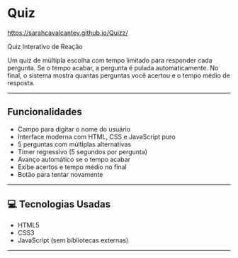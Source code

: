 # Quiz
https://sarahcavalcantev.github.io/Quizz/


Quiz Interativo de Reação

Um quiz de múltipla escolha com tempo limitado para responder cada pergunta. Se o tempo acabar, a pergunta é pulada automaticamente. No final, o sistema mostra quantas perguntas você acertou e o tempo médio de resposta.

---

## Funcionalidades

-  Campo para digitar o nome do usuário
-  Interface moderna com HTML, CSS e JavaScript puro
-  5 perguntas com múltiplas alternativas
-  Timer regressivo (5 segundos por pergunta)
-  Avanço automático se o tempo acabar
-  Exibe acertos e tempo médio no final
-  Botão para tentar novamente

---

## 💻 Tecnologias Usadas

- HTML5
- CSS3
- JavaScript (sem bibliotecas externas)

---
